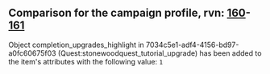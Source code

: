 ## Comparison for the campaign profile, rvn: [160](https://github.com/PRO100KatYT/FortniteProfileRevisions/tree/main/profiles/campaign/160%20campaign.json)-[161](https://github.com/PRO100KatYT/FortniteProfileRevisions/tree/main/profiles/campaign/161%20campaign.json)

Object completion_upgrades_highlight in 7034c5e1-adf4-4156-bd97-a0fc60675f03 (Quest:stonewoodquest_tutorial_upgrade) has been added to the item's attributes with the following value: `1`
<br><br>
